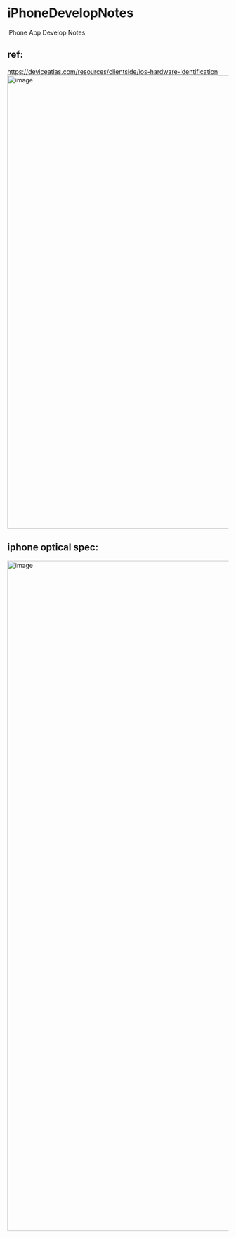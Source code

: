 # iPhoneDevelopNotes
iPhone App Develop Notes

## ref:
 https://deviceatlas.com/resources/clientside/ios-hardware-identification
<img width="1030" alt="image" src="https://github.com/bigheadG/iPhoneDevelopNotes/assets/2010446/a121ece3-3b25-4e23-a721-9813efda9ff1">

## iphone optical spec:
<img width="1522" alt="image" src="https://github.com/bigheadG/iPhoneDevelopNotes/assets/2010446/bcdcbf2e-63f4-4a80-90db-5e82719be64c">


